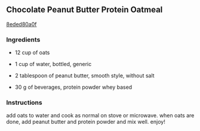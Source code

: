 ## Chocolate Peanut Butter Protein Oatmeal

[8eded80a0f](http://www.food.com/recipe/chocolate-peanut-butter-protein-oatmeal-247849)

### Ingredients

 - 12 cup of oats

 - 1 cup of water, bottled, generic

 - 2 tablespoon of peanut butter, smooth style, without salt

 - 30 g of beverages, protein powder whey based

### Instructions

add oats to water and cook as normal on stove or microwave. when oats are done, add peanut butter and protein powder and mix well. enjoy!